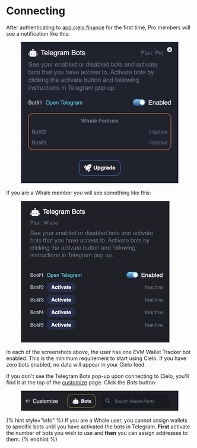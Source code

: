 # Connecting

After authenticating to [app.cielo.finance](https://app.cielo.finance/) for the first time, Pro members will see a notification like this:

<figure><img src="../.gitbook/assets/Pro (1).png" alt=""><figcaption></figcaption></figure>

If you are a Whale member you will see something like this:

<figure><img src="../.gitbook/assets/Screenshot 2023-01-05 at 14.41.42 (1).png" alt=""><figcaption></figcaption></figure>

In each of the screenshots above, the user has one EVM Wallet Tracker bot enabled. This is the minimum requirement to start using Cielo. If you have zero bots enabled, no data will appear in your Cielo feed.

If you don't see the Telegram Bots pop-up upon connecting to Cielo, you'll find it at the top of the [customize](https://app.cielo.finance/customize) page. Click the _Bots_ button:

<figure><img src="../.gitbook/assets/Screenshot 2023-01-06 at 13.22.48.png" alt=""><figcaption></figcaption></figure>

{% hint style="info" %}
If you are a Whale user, you cannot assign wallets to specific bots until you have activated the bots in Telegram. **First** activate the number of bots you wish to use and **then** you can assign addresses to them.
{% endhint %}
